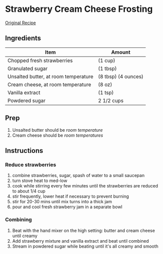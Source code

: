 # Strawberry Cream Cheese Frosting

[Original Recipe](https://www.dessertfortwo.com/strawberry-cream-cheese-frosting/)

## Ingredients

| Item                                 | Amount              |
| ------------------------------------ | ------------------- |
| Chopped fresh strawberries           | (1 cup)             |
| Granulated sugar                     | (1 tbsp)            |
| Unsalted butter, at room temperature | (8 tbsp) (4 ounces) |
| Cream cheese, at room temperature    | (8 oz)              |
| Vanilla extract                      | (1 tsp)             |
| Powdered sugar                       | 2 1/2 cups          |

## Prep

1. Unsalted butter should be _room temperature_
2. Cream cheese should be _room temperatures_

## Instructions

### Reduce strawberries

1. combine strawberries, sugar, spash of water to a small saucepan
2. turn stove heat to med-low
3. cook while stirring every few minutes until the strawberries are reduced to about 1/4 cup
4. stir frequently, lower heat if necessary to prevent burning
5. stir for 20-30 mins until mix turns into a thick jam
6. pour and cool fresh strawberry jam in a separate bowl

### Combining

1. Beat with the hand mixer on the high setting: butter and cream cheese until creamy
2. Add strawberry mixture and vanilla extract and beat until combined
3. Stream in powdered sugar while beating until it's all creamy and smooth
